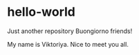 # hello-world
Just another repository
Buongiorno friends!

My name is Viktoriya. Nice to meet you all.

